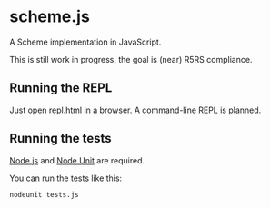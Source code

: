 scheme.js
=========

A Scheme implementation in JavaScript.

This is still work in progress, the goal is (near) R5RS compliance.

Running the REPL
----------------

Just open repl.html in a browser. A command-line REPL is planned.

Running the tests
-----------------

[Node.js](http://nodejs.org) and
[Node Unit](https://github.com/caolan/nodeunit) are required.

You can run the tests like this:

    nodeunit tests.js
